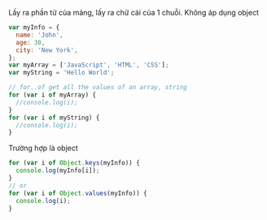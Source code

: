 Lấy ra phần tử của mảng, lấy ra chữ cái của 1 chuỗi. Không áp dụng object

```jsx
var myInfo = {
  name: 'John',
  age: 30,
  city: 'New York',
};
var myArray = ['JavaScript', 'HTML', 'CSS'];
var myString = 'Hello World';

// for..of get all the values of an array, string
for (var i of myArray) {
  //console.log(i);
}
for (var i of myString) {
  //console.log(i);
}
```

Trường hợp là object

```jsx
for (var i of Object.keys(myInfo)) {
  console.log(myInfo[i]);
}
// or
for (var i of Object.values(myInfo)) {
  console.log(i);
}
```